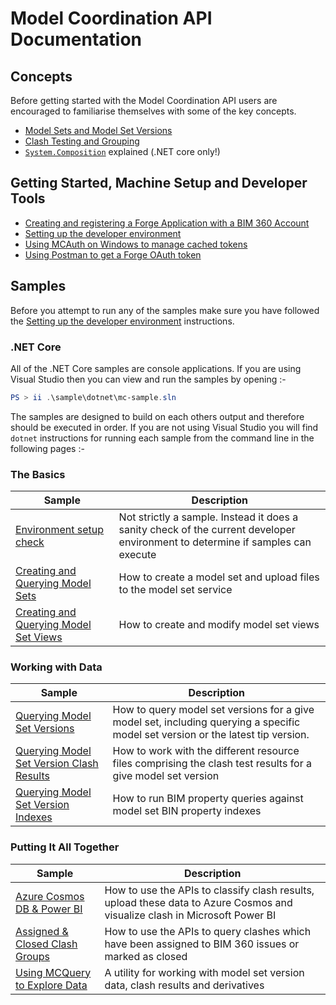 # Model Coordination API Documentation

## Concepts

Before getting started with the Model Coordination API users are encouraged to familiarise themselves with some of the key concepts.  

- [Model Sets and Model Set Versions](doc/model-sets.md)
- [Clash Testing and Grouping](doc/clash.md)
- [`System.Composition`](doc/system-composition-explained.md) explained (.NET core only!)

## Getting Started, Machine Setup and Developer Tools

- [Creating and registering a Forge Application with a BIM 360 Account](doc/forge-app-setup.md)
- [Setting up the developer environment](tools/dotnet/src/MCConfig/README.md)
- [Using MCAuth on Windows to manage cached tokens](tools/dotnet/src/MCAuth/README.md)
- [Using Postman to get a Forge OAuth token](./doc/postman-forge-token.md)

## Samples

Before you attempt to run any of the samples make sure you have followed the [Setting up the developer environment](doc/dev-machine-setup.md) instructions.

### .NET Core

All of the .NET Core samples are console applications. If you are using Visual Studio then you can view and run the samples by opening :-

```PowerShell
PS > ii .\sample\dotnet\mc-sample.sln
```

The samples are designed to build on each others output and therefore should be executed in order. If you are not using Visual Studio you will find `dotnet` instructions for running each sample from the command line in the following pages :-

### The Basics

|Sample|Description|
|---|---|
|[Environment setup check](sample/dotnet/src/TestEnvironmentSetup/README.md)|Not strictly a sample. Instead it does a sanity check of the current developer environment to determine if samples can execute|
|[Creating and Querying Model Sets](sample/dotnet/src/CreateModelSet/README.md)|How to create a model set and upload files to the model set service|
|[Creating and Querying Model Set Views](sample/dotnet/src/ModelSetViews/README.md)|How to create and modify model set views|


### Working with Data

|Sample|Description|
|---|---|
|[Querying Model Set Versions](sample/dotnet/src/QueryModelSet/README.md)|How to query model set versions for a give model set, including querying a specific model set version or the latest tip version.|
|[Querying Model Set Version Clash Results](sample/dotnet/src/QueryClashTestResults/README.md)|How to work with the different resource files comprising the clash test results for a give model set version|
|[Querying Model Set Version Indexes](sample/dotnet/src/QueryModelSetVersionIndex/README.md)|How to run BIM property queries against model set BIN property indexes|

### Putting It All Together

|Sample|Description|
|---|---|
|[Azure Cosmos DB & Power BI](sample/dotnet/src/CosmoDbUploader/README.md)|How to use the APIs to classify clash results, upload these data to Azure Cosmos and visualize clash in Microsoft Power BI|
|[Assigned & Closed Clash Groups](sample/dotnet/src/QueryAssignedClosedClash/README.md)|How to use the APIs to query clashes which have been assigned to BIM 360 issues or marked as closed|
|[Using MCQuery to Explore Data](sample/dotnet/src/MCQuery/README.md)|A utility for working with model set version data, clash results and derivatives|
